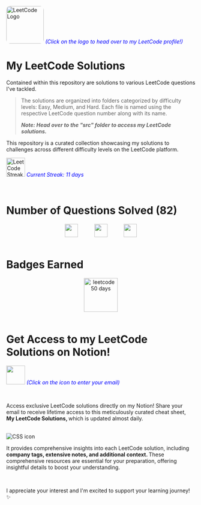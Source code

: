 [<img src="https://upload.wikimedia.org/wikipedia/commons/1/19/LeetCode_logo_black.png" width="100" height="100" alt="LeetCode Logo" style="border-radius: 10px;" target="_main">](https://leetcode.com/harshilsharma2020/) <span style="color:blue"><em>(Click on the logo to head over to my LeetCode profile!)</em></span>

# My LeetCode Solutions

Contained within this repository are solutions to various LeetCode questions I've tackled. 
> The solutions are organized into folders categorized by difficulty levels: Easy, Medium, and Hard. Each file is named using the respective LeetCode question number along with its name.
> <p><em><strong>Note: Head over to the "src" folder to access my LeetCode solutions.</strong></em></p>

This repository is a curated collection showcasing my solutions to challenges across different difficulty levels on the LeetCode platform.

[<img src="https://leetcode.com/static/images/coin.gif" height="50px" alt="LeetCode Streak Coin" target="_main">](#) <span style="color:blue"><em>Current Streak: 11 days</em></span>





<br>

# Number of Questions Solved (82)

<!-- 

- ![Easy Questions Solved](https://img.shields.io/badge/Easy-37-green)
- ![Medium Questions Solved](https://img.shields.io/badge/Medium-36-orange)
- ![Hard Questions Solved](https://img.shields.io/badge/Hard-9-red)
-->

<div style="text-align: center;">
  <div style="display: flex; justify-content: center;">
    <img src="https://camo.githubusercontent.com/10749b7a0fe23dc8754c53ecb75334b69986b5fe8922f5eef474138ecad64af0/68747470733a2f2f696d672e736869656c64732e696f2f62616467652f456173792d33372d677265656e" alt="" height="35px" title="" style="margin-right: 20px;">
    &nbsp;&nbsp;&nbsp;&nbsp;&nbsp;&nbsp;
    <img src="https://camo.githubusercontent.com/18813f49c4e34dd6247e2bcc465ad2bf280a59274e153b7d4db9b7c0294dd977/68747470733a2f2f696d672e736869656c64732e696f2f62616467652f4d656469756d2d33362d6f72616e6765" alt="" height="35px" title="" style="margin-right: 20px;">
    &nbsp;&nbsp;&nbsp;&nbsp;&nbsp;&nbsp;
    <img src="https://camo.githubusercontent.com/bd3379c6b440cb40ec10947811d5e3beb60c38303b00139c62f9a9e27a4a05ea/68747470733a2f2f696d672e736869656c64732e696f2f62616467652f486172642d392d726564" alt="" height="35px" title="">
  </div>
</div>




<br>

# Badges Earned
<div style="text-align: center;">
  <div style="display: flex; justify-content: center; gap: 20px;">
    <img src="https://assets.leetcode.com/static_assets/marketing/2023-50.gif" alt="leetcode 50 days" height="90px" title="LeetCode 50 Days Badge 2023">
  </div>
</div>

<br>

# Get Access to my LeetCode Solutions on Notion!

[<img src="https://cdn-icons-png.flaticon.com/512/5968/5968528.png" width="50" height="50">](https://forms.gle/Am4LHigcuPJzcCPg8) <span style="color:blue">_(Click on the icon to enter your email)_</span>

<br>

Access exclusive LeetCode solutions directly on my Notion! Share your email to receive lifetime access to this meticulously curated cheat sheet, <strong> My LeetCode Solutions, </strong> which is updated almost daily.

<br>

<img src="https://i.ibb.co/VMwmMMX/2.png" alt="CSS icon" title="image">

<br>

It provides comprehensive insights into each LeetCode solution, including <strong> company tags, extensive notes, and additional context. </strong> These comprehensive resources are essential for your preparation, offering insightful details to boost your understanding.

<br>

I appreciate your interest and I'm excited to support your learning journey! ✨

<br>




